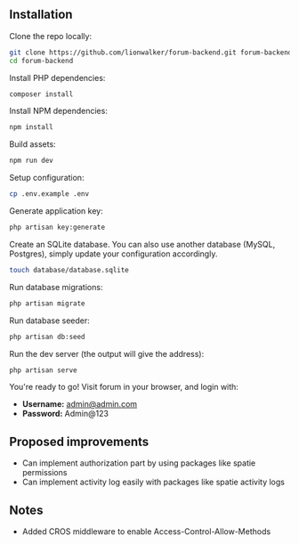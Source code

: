 ## Installation

Clone the repo locally:

```sh
git clone https://github.com/lionwalker/forum-backend.git forum-backend
cd forum-backend
```

Install PHP dependencies:

```sh
composer install
```

Install NPM dependencies:

```sh
npm install
```

Build assets:

```sh
npm run dev
```

Setup configuration:

```sh
cp .env.example .env
```

Generate application key:

```sh
php artisan key:generate
```

Create an SQLite database. You can also use another database (MySQL, Postgres), simply update your configuration accordingly.

```sh
touch database/database.sqlite
```

Run database migrations:

```sh
php artisan migrate
```

Run database seeder:

```sh
php artisan db:seed
```

Run the dev server (the output will give the address):

```sh
php artisan serve
```

You're ready to go! Visit forum in your browser, and login with:

- **Username:** admin@admin.com
- **Password:** Admin@123

## Proposed improvements

- Can implement authorization part by using packages like spatie permissions
- Can implement activity log easily with packages like spatie activity logs

## Notes

- Added CROS middleware to enable Access-Control-Allow-Methods 

